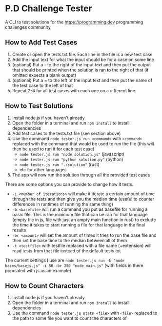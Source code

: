 # P.D Challenge Tester
A CLI to test solutions for the https://programming.dev programming challenges community

## How to Add Test Cases
1. Create or open the tests.txt file. Each line in the file is a new test case
2. Add the input text for what the input should be for a case on some line
3. (optional) Put a - to the right of the input text and then put the output that should be printed when the solution is ran to the right of that (if omitted expects a blank output)
4. (optional) Put a = to the left of the input text and then put the name of the test case to the left of that
5. Repeat 2-4 for all test cases with each one on a different line

## How to Test Solutions
1. Install node.js if you haven't already
2. Open the folder in a terminal and run `npm install` to install dependencies
3. Add test cases to the tests.txt file (see section above)
4. Use the command `node tester.js run <command>` with `<command>` replaced with the command that would be used to run the file (this will then be used to run it for each test case)
   - `node tester.js run "node solution.js"` (javascript)
   - `node tester.js run "python solution.py"` (python)
   - `node tester.js run "./solution"` (rust)
   - etc for other languages
5. The app will now run the solution through all the provided test cases

There are some options you can provide to change how it tests. 
  - `-i <number of iterations>` will make it iterate a certain amount of time through the tests and then give you the median time (useful to counter differences in runtimes of running the same thing)
  - `-b <basefile>` will run a command you put as basefile for running a basic file. This is the minimum file that can be ran for that language (empty file in js, file with just an ampty main function in rust) to exclude the time it takes to start running a file for that language in the final results
  - `-br <amount>` will set the amount of times it tries to run the base file and then set the base time to the median between all of them
  - `-t <testfile>` with testfile replaced with a file name (+extension) will read tests from that file instead of the default tests.txt

The current settings I use are `node tester.js run -b "node bases/basejs.js" -i 50 -br 250 "node main.js"` (with fields in there populated with js as an example)

## How to Count Characters
1. Install node.js if you haven't already
2. Open the folder in a terminal and run `npm install` to install dependencies
3. Use the command `node tester.js stats <file>` with `<file>` replaced to the path to some file you want to count the characters of
